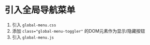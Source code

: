 # 引入全局导航菜单

1. 引入 `global-menu.css`
2. 添加 `class="global-menu-toggler"` 的DOM元素作为显示/隐藏按钮
3. 引入 `global-menu.js`
